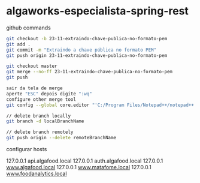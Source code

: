 # algaworks-especialista-spring-rest

github commands

```bash
git checkout -b 23-11-extraindo-chave-publica-no-formato-pem
git add .
git commit -m "Extraindo a chave pública no formato PEM"
git push origin 23-11-extraindo-chave-publica-no-formato-pem

git checkout master
git merge --no-ff 23-11-extraindo-chave-publica-no-formato-pem
git push

sair da tela de merge
aperte "ESC" depois digite ":wq"
configure other merge tool
git config --global core.editor "'C:/Program Files/Notepad++/notepad++.exe' -multiInst -notabbar -nosession -noPlugin"

// delete branch locally
git branch -d localBranchName

// delete branch remotely
git push origin --delete remoteBranchName
```

configurar hosts

127.0.0.1       api.algafood.local
127.0.0.1       auth.algafood.local
127.0.0.1       www.algafood.local
127.0.0.1       www.matafome.local
127.0.0.1       www.foodanalytics.local